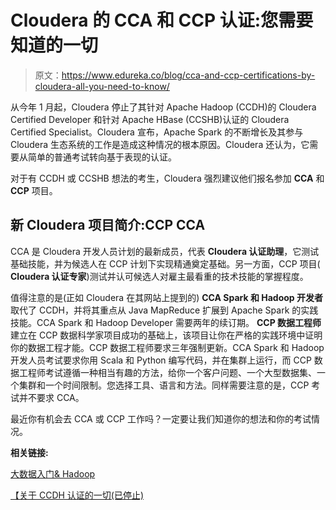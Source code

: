 # Cloudera 的 CCA 和 CCP 认证:您需要知道的一切

> 原文：<https://www.edureka.co/blog/cca-and-ccp-certifications-by-cloudera-all-you-need-to-know/>

从今年 1 月起，Cloudera 停止了其针对 Apache Hadoop (CCDH)的 Cloudera Certified Developer 和针对 Apache HBase (CCSHB)认证的 Cloudera Certified Specialist。Cloudera 宣布，Apache Spark 的不断增长及其参与 Cloudera 生态系统的工作是造成这种情况的根本原因。Cloudera 还认为，它需要从简单的普通考试转向基于表现的认证。

对于有 CCDH 或 CCSHB 想法的考生，Cloudera 强烈建议他们报名参加 **CCA** 和 **CCP** 项目。

## 新 Cloudera 项目简介:CCP CCA

CCA 是 Cloudera 开发人员计划的最新成员，代表 **Cloudera 认证助理**，它测试基础技能，并为候选人在 CCP 计划下实现精通奠定基础。另一方面，CCP 项目( **Cloudera 认证专家**)测试并认可候选人对雇主最看重的技术技能的掌握程度。

值得注意的是(正如 Cloudera 在其网站上提到的) **CCA Spark 和 Hadoop 开发者**取代了 CCDH，并将其重点从 Java MapReduce 扩展到 Apache Spark 的实践技能。CCA Spark 和 Hadoop Developer 需要两年的续订期。 **CCP 数据工程师**建立在 CCP 数据科学家项目成功的基础上，该项目让你在严格的实践环境中证明你的数据工程才能。CCP 数据工程师要求三年强制更新。CCA Spark 和 Hadoop 开发人员考试要求你用 Scala 和 Python 编写代码，并在集群上运行，而 CCP 数据工程师考试遵循一种相当有趣的方法，给你一个客户问题、一个大型数据集、一个集群和一个时间限制。您选择工具、语言和方法。同样需要注意的是，CCP 考试并不要求 CCA。

最近你有机会去 CCA 或 CCP 工作吗？一定要让我们知道你的想法和你的考试情况。

**相关链接:**

[大数据入门& Hadoop](https://www.edureka.co/big-data-and-hadoop)

[【关于 CCDH 认证的一切(已停止)](https://www.edureka.co/blog/questions-answers-about-cloudera-certified-developer-for-hadoop-ccdh/)